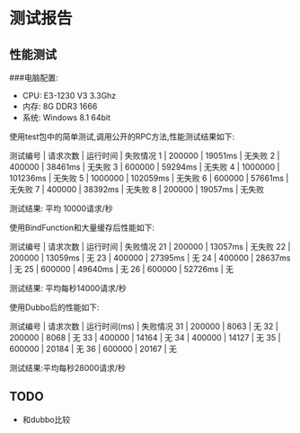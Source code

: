 测试报告
=====

## 性能测试

###电脑配置:

* CPU: E3-1230 V3 3.3Ghz
* 内存: 8G DDR3 1666
* 系统: Windows 8.1 64bit


使用test包中的简单测试,调用公开的RPC方法,性能测试结果如下:


测试编号   |    请求次数  |   运行时间    |    失败情况
1          |    200000    |   19051ms     |    无失败
2          |    400000    |   38461ms     |    无失败
3          |    600000    |   59294ms     |    无失败
4          |    1000000   |   101236ms    |    无失败
5          |    1000000   |   102059ms    |    无失败
6          |    600000    |   57661ms     |    无失败
7          |    400000    |   38392ms     |    无失败
8          |    200000    |   19057ms     |    无失败


测试结果:  平均 10000请求/秒


使用BindFunction和大量缓存后性能如下:


测试编号   |  请求次数   | 运行时间   | 失败情况
21         |  200000     | 13057ms    | 无失败
22         |  200000     | 13059ms    | 无
23         |  400000     | 27395ms    | 无
24         |  400000     | 28637ms    | 无
25         |  600000     | 49640ms    | 无
26         |  600000     | 52726ms    | 无


测试结果: 平均每秒14000请求/秒


使用Dubbo后的性能如下:


测试编号    |  请求次数   | 运行时间(ms)   |   失败情况
31          |  200000     | 8063           |   无
32          |  200000     | 8068           |   无
33          |  400000     | 14164          |   无
34          |  400000     | 14127          |   无
35          |  600000     | 20184          |   无
36          |  600000     | 20167          |   无


测试结果:平均每秒28000请求/秒



## TODO

* 和dubbo比较
